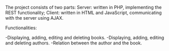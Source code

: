 
The project consists of two parts: Server: written in PHP, implementing the REST functionality; Client: written in HTML and JavaScript, communicating with the server using AJAX.

Functionalities:

-Displaying, adding, editing and deleting books.
-Displaying, adding, editing and deleting authors.
-Relation between the author and the book.